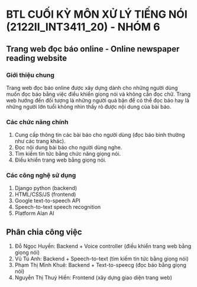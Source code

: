# BTL CUỐI KỲ MÔN XỬ LÝ TIẾNG NÓI (2122II_INT3411_20) - NHÓM 6
## Trang web đọc báo online - Online newspaper reading website 
### Giới thiệu chung
Trang web đọc báo online được xây dựng dành cho những người dùng muốn đọc báo bằng việc điều khiển giọng nói và không cần đọc chữ. Trang web hướng đến đối tượng là những người quá bận để có thể đọc báo hay là những người lớn tuổi không nhìn thấy rõ được nội dung của bài báo.
### Các chức năng chính
1. Cung cấp thông tin các bài báo cho người dùng (đọc báo bình thường như các trang khác).
2. Đọc nội dung bài báo cho người dùng nghe.
3. Tìm kiếm tin tức bằng chức năng giọng nói.
4. Điều khiển trang web bằng giọng nói.
### Các công nghệ sử dụng
1. Django python (backend)
2. HTML/CSS/JS (frontend)
3. Google text-to-speech API
4. Speech-to-text speech recognition
5. Platform Alan AI 
## Phân chia công việc
1. Đỗ Ngọc Huyền: Backend + Voice controller (điều khiển trang web bằng giọng nói)
2. Vũ Tú Anh: Backend + Speech-to-text (tìm kiếm tin tức bằng giọng nói)
3. Phạm Thị Minh Khuê: Backend + Text-to-speecg (đọc báo bằng giọng nói)
4. Nguyễn Thị Thuý Hiền: Frontend (xây dựng giao diện trang web)

